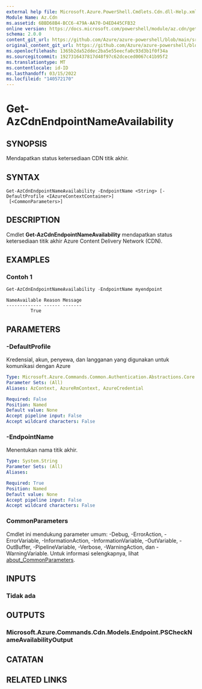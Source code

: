 ```yaml
---
external help file: Microsoft.Azure.PowerShell.Cmdlets.Cdn.dll-Help.xml
Module Name: Az.Cdn
ms.assetid: 6BBD68B4-BCC6-479A-AA70-D4ED445CFB32
online version: https://docs.microsoft.com/powershell/module/az.cdn/get-azcdnendpointnameavailability
schema: 2.0.0
content_git_url: https://github.com/Azure/azure-powershell/blob/main/src/Cdn/Cdn/help/Get-AzCdnEndpointNameAvailability.md
original_content_git_url: https://github.com/Azure/azure-powershell/blob/main/src/Cdn/Cdn/help/Get-AzCdnEndpointNameAvailability.md
ms.openlocfilehash: 1365b2da52ddec2ba5e55eecfa0c93d3b1f0f34a
ms.sourcegitcommit: 1927316437817d48f97c62dceced0067c41b95f2
ms.translationtype: MT
ms.contentlocale: id-ID
ms.lasthandoff: 03/15/2022
ms.locfileid: "140572170"
---
```

# Get-AzCdnEndpointNameAvailability

## SYNOPSIS
Mendapatkan status ketersediaan CDN titik akhir.

## SYNTAX

```
Get-AzCdnEndpointNameAvailability -EndpointName <String> [-DefaultProfile <IAzureContextContainer>]
 [<CommonParameters>]
```

## DESCRIPTION
Cmdlet **Get-AzCdnEndpointNameAvailability** mendapatkan status ketersediaan titik akhir Azure Content Delivery Network (CDN).

## EXAMPLES

### Contoh 1
```powershell
Get-AzCdnEndpointNameAvailability -EndpointName myendpoint
```

```Output
NameAvailable Reason Message
------------- ------ -------
         True
```

## PARAMETERS

### -DefaultProfile
Kredensial, akun, penyewa, dan langganan yang digunakan untuk komunikasi dengan Azure

```yaml
Type: Microsoft.Azure.Commands.Common.Authentication.Abstractions.Core.IAzureContextContainer
Parameter Sets: (All)
Aliases: AzContext, AzureRmContext, AzureCredential

Required: False
Position: Named
Default value: None
Accept pipeline input: False
Accept wildcard characters: False
```

### -EndpointName
Menentukan nama titik akhir.

```yaml
Type: System.String
Parameter Sets: (All)
Aliases:

Required: True
Position: Named
Default value: None
Accept pipeline input: False
Accept wildcard characters: False
```

### CommonParameters
Cmdlet ini mendukung parameter umum: -Debug, -ErrorAction, -ErrorVariable, -InformationAction, -InformationVariable, -OutVariable, -OutBuffer, -PipelineVariable, -Verbose, -WarningAction, dan -WarningVariable. Untuk informasi selengkapnya, lihat [about_CommonParameters](http://go.microsoft.com/fwlink/?LinkID=113216).

## INPUTS

### Tidak ada

## OUTPUTS

### Microsoft.Azure.Commands.Cdn.Models.Endpoint.PSCheckNameAvailabilityOutput

## CATATAN

## RELATED LINKS
